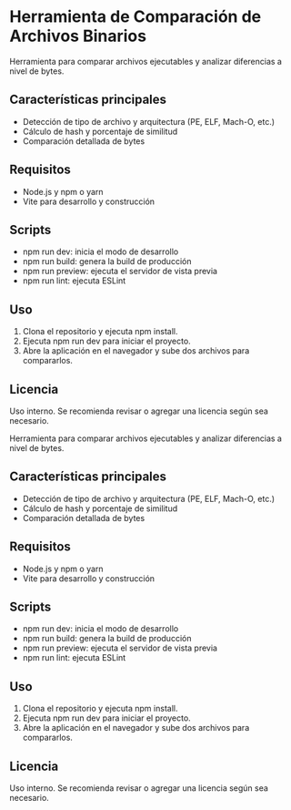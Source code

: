 # Herramienta de Comparación de Archivos Binarios

Herramienta para comparar archivos ejecutables y analizar diferencias a nivel de bytes.

## Características principales

- Detección de tipo de archivo y arquitectura (PE, ELF, Mach-O, etc.)
- Cálculo de hash y porcentaje de similitud
- Comparación detallada de bytes

## Requisitos

- Node.js y npm o yarn
- Vite para desarrollo y construcción

## Scripts

- npm run dev: inicia el modo de desarrollo
- npm run build: genera la build de producción
- npm run preview: ejecuta el servidor de vista previa
- npm run lint: ejecuta ESLint

## Uso

1. Clona el repositorio y ejecuta npm install.
2. Ejecuta npm run dev para iniciar el proyecto.
3. Abre la aplicación en el navegador y sube dos archivos para compararlos.

## Licencia

Uso interno. Se recomienda revisar o agregar una licencia según sea necesario.

Herramienta para comparar archivos ejecutables y analizar diferencias a nivel de bytes.

## Características principales

- Detección de tipo de archivo y arquitectura (PE, ELF, Mach-O, etc.)
- Cálculo de hash y porcentaje de similitud
- Comparación detallada de bytes

## Requisitos

- Node.js y npm o yarn
- Vite para desarrollo y construcción

## Scripts

- npm run dev: inicia el modo de desarrollo
- npm run build: genera la build de producción
- npm run preview: ejecuta el servidor de vista previa
- npm run lint: ejecuta ESLint

## Uso

1. Clona el repositorio y ejecuta npm install.
2. Ejecuta npm run dev para iniciar el proyecto.
3. Abre la aplicación en el navegador y sube dos archivos para compararlos.

## Licencia

Uso interno. Se recomienda revisar o agregar una licencia según sea necesario.
